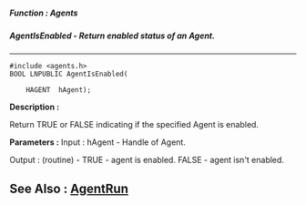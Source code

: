 ##### Function : Agents
##### AgentIsEnabled - Return enabled status of an Agent.
---
```
#include <agents.h>
BOOL LNPUBLIC AgentIsEnabled(

	HAGENT  hAgent);
```
**Description :**

Return TRUE or FALSE indicating if the specified Agent is enabled.

**Parameters :**
Input :
hAgent  -  Handle of Agent.

Output :
(routine)  -  TRUE - agent is enabled.  FALSE - agent isn't enabled.



**See Also :**
[AgentRun](/reference/Func/AgentRun)
---
